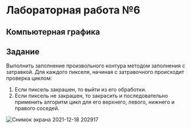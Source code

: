 # Лабораторная работа №6
## Компьютерная графика
## Задание
Выполнить заполнение произвольного контура методом заполнения с затравкой. Для каждого пикселя, начиная с затравочного происходит проверка циклом:

1) Если пиксель закрашен, то выйти из его обработки.
2) Если пиксель не закрашен, то закрасить и последовательно применить алгоритм цикл для его верхнего, левого, нижнего и правого соседей.

![Снимок экрана 2021-12-18 202917](https://user-images.githubusercontent.com/61342782/146650534-f50980d4-7507-4223-aeef-99279518b0ca.png)

